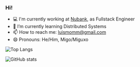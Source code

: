 ### Hi!

- :computer: I'm currently working at [Nubank](https://building.nubank.com/pt-br/engineering-pt-br/), as Fullstack Engineer 
- 🌱 I’m currently learning Distributed Systems 
- 📫 How to reach me: luismomm@gmail.com
- 😄 Pronouns: He/Him, Migo/Miguxo

![Top Langs](https://github-readme-stats.vercel.app/api/top-langs/?username=luismomm2110&theme=tokyonight&?includeForks=true)

![GitHub stats](https://github-readme-stats.vercel.app/api?username=luismomm2110&show_icons=true&theme=tokyonight)


